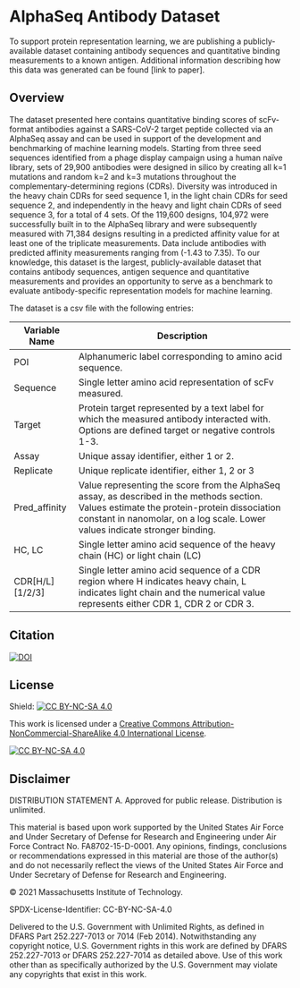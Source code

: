 # AlphaSeq Antibody Dataset

To support protein representation learning, we are publishing a publicly-available dataset containing antibody sequences and quantitative binding measurements to a known antigen.  Additional information describing how this data was generated can be found [link to paper].

## Overview

The dataset presented here contains quantitative binding scores of scFv-format antibodies against a SARS-CoV-2 target peptide collected via an AlphaSeq assay and can be used in support of the development and benchmarking of machine learning models.  Starting from three seed sequences identified from a phage display campaign using a human naïve library, sets of 29,900 antibodies were designed in silico by creating all k=1 mutations and random k=2 and k=3 mutations throughout the complementary-determining regions (CDRs).  Diversity was introduced in the heavy chain CDRs for seed sequence 1, in the light chain CDRs for seed sequence 2, and independently in the heavy and light chain CDRs of seed sequence 3, for a total of 4 sets.  Of the 119,600 designs, 104,972 were successfully built in to the AlphaSeq library and were subsequently measured with 71,384 designs resulting in a predicted affinity value for at least one of the triplicate measurements.  Data include antibodies with predicted affinity measurements ranging from (-1.43 to 7.35).  To our knowledge, this dataset is the largest, publicly-available dataset that contains antibody sequences, antigen sequence and quantitative measurements and provides an opportunity to serve as a benchmark to evaluate antibody-specific representation models for machine learning.

The dataset is a csv file with the following entries:

| **Variable Name**        | **Description**           |
| ------------------------ | ------------- | 
| POI     | Alphanumeric label corresponding to amino acid sequence. | 
| Sequence      | Single letter amino acid representation of scFv measured.      |  
| Target| Protein target represented by a text label for which the measured antibody interacted with.  Options are defined target or negative controls 1-3.   | 
| Assay     | Unique assay identifier, either 1 or 2. | 
| Replicate     | Unique replicate identifier, either 1, 2 or 3 | 
| Pred_affinity     | Value representing the score from the AlphaSeq assay, as described in the methods section. Values estimate the protein-protein dissociation constant in nanomolar, on a log scale. Lower values indicate stronger binding. | 
| HC, LC     | Single letter amino acid sequence of the heavy chain (HC) or light chain (LC) | 
| CDR[H/L][1/2/3]     | Single letter amino acid sequence of a CDR region where H indicates heavy chain, L indicates light chain and the numerical value represents either CDR 1, CDR 2 or CDR 3.| 




## Citation



[![DOI](https://zenodo.org/badge/DOI/10.5281/zenodo.5095284.svg)](https://doi.org/10.5281/zenodo.5095284)






## License


Shield: [![CC BY-NC-SA 4.0][cc-by-nc-sa-shield]][cc-by-nc-sa]

This work is licensed under a
[Creative Commons Attribution-NonCommercial-ShareAlike 4.0 International License][cc-by-nc-sa].

[![CC BY-NC-SA 4.0][cc-by-nc-sa-image]][cc-by-nc-sa]

[cc-by-nc-sa]: http://creativecommons.org/licenses/by-nc-sa/4.0/
[cc-by-nc-sa-image]: https://licensebuttons.net/l/by-nc-sa/4.0/88x31.png
[cc-by-nc-sa-shield]: https://img.shields.io/badge/License-CC%20BY--NC--SA%204.0-lightgrey.svg



## Disclaimer

DISTRIBUTION STATEMENT A. Approved for public release. Distribution is unlimited.

This material is based upon work supported by the United States Air Force and Under Secretary of Defense for Research and Engineering under Air Force Contract No. FA8702-15-D-0001. Any opinions, findings, conclusions or recommendations expressed in this material are those of the author(s) and do not necessarily reflect the views of the United States Air Force and Under Secretary of Defense for Research and Engineering.

© 2021 Massachusetts Institute of Technology.

SPDX-License-Identifier: CC-BY-NC-SA-4.0

Delivered to the U.S. Government with Unlimited Rights, as defined in DFARS Part 252.227-7013 or 7014 (Feb 2014). Notwithstanding any copyright notice, U.S. Government rights in this work are defined by DFARS 252.227-7013 or DFARS 252.227-7014 as detailed above. Use of this work other than as specifically authorized by the U.S. Government may violate any copyrights that exist in this work.

